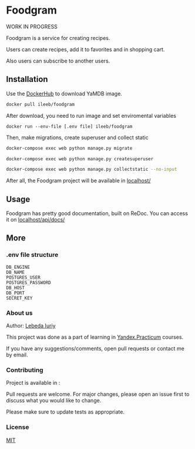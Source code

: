 # Foodgram

WORK IN PROGRESS

Foodgram is a service for creating recipes.

Users can create recipes, add it to favorites and in shopping cart.

Also users can subscribe to another users.


## Installation

Use the [DockerHub](https://hub.docker.com/) to download YaMDB image.

```bash
docker pull ileeb/foodgram 
```
After download, you need to run image and set enviromental variables
```
docker run --env-file [.env file] ileeb/foodgram
```
Then, make migrations, create superuser and collect static
```bash
docker-compose exec web python manage.py migrate
```
```bash
docker-compose exec web python manage.py createsuperuser
```
```bash
docker-compose exec web python manage.py collectstatic --no-input 
```

After all, the Foodgram project will be available in [localhost/](http://localhost/)
## Usage

Foodgram has pretty good documentation, built on ReDoc. You can access it on [localhost/api/docs/](http://localhost/api/docs/)

## More
### .env file structure
```dosini
DB_ENGINE
DB_NAME
POSTGRES_USER
POSTGRES_PASSWORD
DB_HOST
DB_PORT
SECRET_KEY
```

### About us
Author: [Lebeda Iuriy](https://github.com/IuriyLeb)

This project was done as a part of learning in [Yandex.Practicum](https://practicum.yandex.ru/) courses.

If you have any suggestions/comments, open pull requests or contact me by email.

### Contributing
Project is available in :


Pull requests are welcome. For major changes, please open an issue first to discuss what you would like to change.

Please make sure to update tests as appropriate.

### License
[MIT](https://choosealicense.com/licenses/mit/)